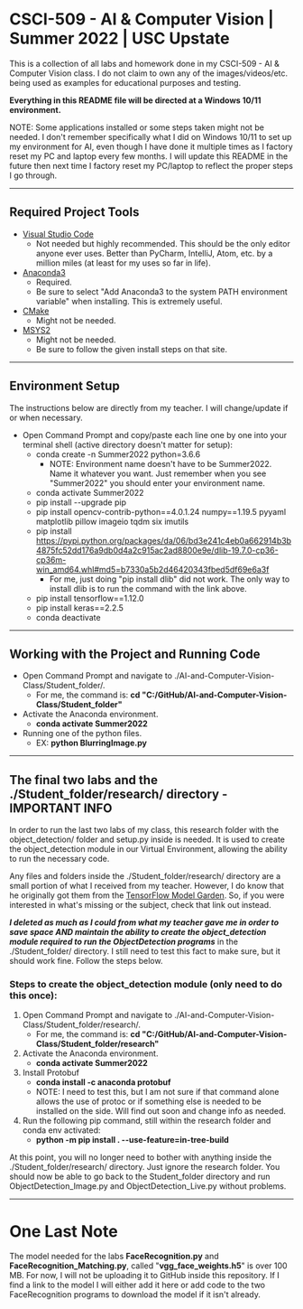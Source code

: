 # CSCI-509 - AI & Computer Vision | Summer 2022 | USC Upstate

This is a collection of all labs and homework done in my CSCI-509 - AI & Computer Vision class. I do not claim to own any of the images/videos/etc. being used as examples for educational purposes and testing.

**Everything in this README file will be directed at a Windows 10/11 environment.**

NOTE: Some applications installed or some steps taken might not be needed. I don't remember specifically what I did on Windows 10/11 to set up my environment for AI, even though I have done it multiple times as I factory reset my PC and laptop every few months. I will update this README in the future then next time I factory reset my PC/laptop to reflect the proper steps I go through.

---

## Required Project Tools

- [Visual Studio Code](https://code.visualstudio.com/)
   - Not needed but highly recommended. This should be the only editor anyone ever uses. Better than PyCharm, IntelliJ, Atom, etc. by a million miles (at least for my uses so far in life).
- [Anaconda3](https://www.anaconda.com/)
   - Required.
   - Be sure to select "Add Anaconda3 to the system PATH environment variable" when installing. This is extremely useful.
- [CMake](https://cmake.org/download/)
   - Might not be needed.
- [MSYS2](https://www.msys2.org/)
   - Might not be needed.
   - Be sure to follow the given install steps on that site.

---

## Environment Setup

The instructions below are directly from my teacher. I will change/update if or when necessary.

- Open Command Prompt and copy/paste each line one by one into your terminal shell (active directory doesn't matter for setup):
   - conda create -n Summer2022 python=3.6.6
      - NOTE: Environment name doesn't have to be Summer2022. Name it whatever you want. Just remember when you see "Summer2022" you should enter your environment name.
   - conda activate Summer2022
   - pip install --upgrade pip
   - pip install opencv-contrib-python==4.0.1.24 numpy==1.19.5 pyyaml matplotlib pillow imageio tqdm six imutils
   - pip install https://pypi.python.org/packages/da/06/bd3e241c4eb0a662914b3b4875fc52dd176a9db0d4a2c915ac2ad8800e9e/dlib-19.7.0-cp36-cp36m-win_amd64.whl#md5=b7330a5b2d46420343fbed5df69e6a3f
      - For me, just doing "pip install dlib" did not work. The only way to install dlib is to run the command with the link above.
   - pip install tensorflow==1.12.0
   - pip install keras==2.2.5
   - conda deactivate

---

## Working with the Project and Running Code

- Open Command Prompt and navigate to ./AI-and-Computer-Vision-Class/Student_folder/.
   - For me, the command is:  **cd "C:/GitHub/AI-and-Computer-Vision-Class/Student_folder"**
- Activate the Anaconda environment.
   - **conda activate Summer2022**
- Running one of the python files.
   - EX: **python BlurringImage.py**

---

## The final two labs and the ./Student_folder/research/ directory - IMPORTANT INFO

In order to run the last two labs of my class, this research folder with the object_detection/ folder and setup.py inside is needed. It is used to create the object_detection module in our Virtual Environment, allowing the ability to run the necessary code.

Any files and folders inside the ./Student_folder/research/ directory are a small portion of what I received from my teacher. However, I do know that he originally got them from the [TensorFlow Model Garden](https://github.com/tensorflow/models). So, if you were interested in what's missing or the subject, check that link out instead.

***I deleted as much as I could from what my teacher gave me in order to save space AND maintain the ability to create the object_detection module required to run the ObjectDetection programs*** in the ./Student_folder/ directory. I still need to test this fact to make sure, but it should work fine. Follow the steps below.

### Steps to create the object_detection module (only need to do this once):
1. Open Command Prompt and navigate to ./AI-and-Computer-Vision-Class/Student_folder/research/.
   - For me, the command is:  **cd "C:/GitHub/AI-and-Computer-Vision-Class/Student_folder/research"**
2. Activate the Anaconda environment.
   - **conda activate Summer2022**
3. Install Protobuf
   - **conda install -c anaconda protobuf**
   - NOTE: I need to test this, but I am not sure if that command alone allows the use of protoc or if something else is needed to be installed on the side. Will find out soon and change info as needed.
4. Run the following pip command, still within the research folder and conda env activated:
   - **python -m pip install . --use-feature=in-tree-build**

At this point, you will no longer need to bother with anything inside the ./Student_folder/research/ directory. Just ignore the research folder. You should now be able to go back to the Student_folder directory and run ObjectDetection_Image.py and ObjectDetection_Live.py without problems.

---

# One Last Note

The model needed for the labs **FaceRecognition.py** and **FaceRecognition_Matching.py**, called "**vgg_face_weights.h5**" is over 100 MB. For now, I will not be uploading it to GitHub inside this repository. If I find a link to the model I will either add it here or add code to the two FaceRecognition programs to download the model if it isn't already.

